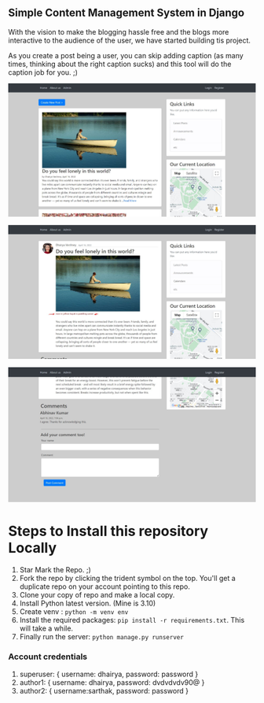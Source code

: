 ## Simple Content Management System in Django
With the vision to make the blogging hassle free and the blogs more interactive to the audience of the user, we have started building tis project.

As you create a post being a user, you can skip adding caption (as many times, thinking about the right caption sucks) and this tool will do the caption job for you. ;)


![home page](https://github.com/dvbuiilds/cms-django/blob/main/backend/media/readme/screen1.JPG)

![a blog post with generated caption](https://github.com/dvbuiilds/cms-django/blob/main/backend/media/readme/screen2.JPG)

![you can add comments too](https://github.com/dvbuiilds/cms-django/blob/main/backend/media/readme/screen3.JPG)

# Steps to Install this repository Locally

1. Star Mark the Repo. ;)
2. Fork the repo by clicking the trident symbol on the top. You'll get a duplicate repo on your account pointing to this repo.
3. Clone your copy of repo and make a local copy.
4. Install Python latest version. (Mine is 3.10)
5. Create venv : ```python -m venv env```
6. Install the required packages: ```pip install -r requirements.txt```. This will take a while.
7. Finally run the server: ```python manage.py runserver```

### Account credentials
1. superuser: { username: dhairya, password: password }
2. author1: { username: dhairya, password: dvdvdvdv90@ }
3. author2: { username:sarthak, password: password }